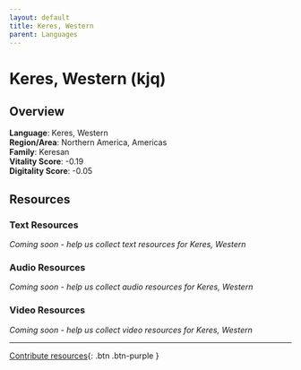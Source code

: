 ```yaml
---
layout: default
title: Keres, Western
parent: Languages
---
```


# Keres, Western (kjq)

## Overview

**Language**: Keres, Western  
**Region/Area**: Northern America, Americas  
**Family**: Keresan  
**Vitality Score**: -0.19  
**Digitality Score**: -0.05  

## Resources

### Text Resources
*Coming soon - help us collect text resources for Keres, Western*

### Audio Resources
*Coming soon - help us collect audio resources for Keres, Western*

### Video Resources
*Coming soon - help us collect video resources for Keres, Western*

---

[Contribute resources](https://fairtrain.github.io/){: .btn .btn-purple }
